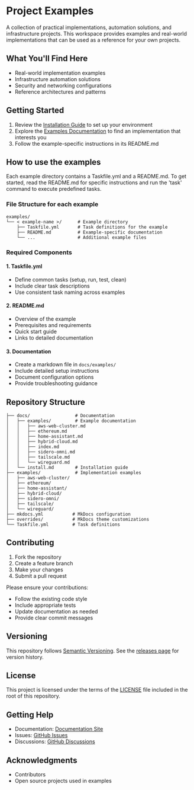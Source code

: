 # Project Examples

A collection of practical implementations, automation solutions, and infrastructure projects. This workspace provides examples and real-world implementations that can be used as a reference for your own projects.

## What You'll Find Here

- Real-world implementation examples
- Infrastructure automation solutions
- Security and networking configurations
- Reference architectures and patterns

## Getting Started

1. Review the [Installation Guide](https://tvangundy.github.io/install) to set up your environment
2. Explore the [Examples Documentation](https://tvangundy.github.io/examples) to find an implementation that interests you
3. Follow the example-specific instructions in its README.md

## How to use the examples

Each example directory contains a Taskfile.yml and a README.md. To get started, read the README.md for specific instructions and run the 'task' command to execute predefined tasks.

### File Structure for each example

```
examples/
└── < example-name >/      # Example directory
    ├── Taskfile.yml       # Task definitions for the example
    ├── README.md          # Example-specific documentation
    └── ...                # Additional example files
```

### Required Components

#### 1. Taskfile.yml
   - Define common tasks (setup, run, test, clean)
   - Include clear task descriptions
   - Use consistent task naming across examples

#### 2. README.md
   - Overview of the example
   - Prerequisites and requirements
   - Quick start guide
   - Links to detailed documentation

#### 3. Documentation
   - Create a markdown file in `docs/examples/`
   - Include detailed setup instructions
   - Document configuration options
   - Provide troubleshooting guidance

## Repository Structure

```
├── docs/                 # Documentation
│   ├── examples/         # Example documentation
│   │   ├── aws-web-cluster.md
│   │   ├── ethereum.md
│   │   ├── home-assistant.md
│   │   ├── hybrid-cloud.md
│   │   ├── index.md
│   │   ├── sidero-omni.md
│   │   ├── tailscale.md
│   │   └── wireguard.md
│   └── install.md        # Installation guide
├── examples/             # Implementation examples
│   ├── aws-web-cluster/
│   ├── ethereum/
│   ├── home-assistant/
│   ├── hybrid-cloud/
│   ├── sidero-omni/
│   ├── tailscale/
│   └── wireguard/
├── mkdocs.yml           # MkDocs configuration
├── overrides/           # MkDocs theme customizations
└── Taskfile.yml         # Task definitions
```

## Contributing

1. Fork the repository
2. Create a feature branch
3. Make your changes
4. Submit a pull request

Please ensure your contributions:
- Follow the existing code style
- Include appropriate tests
- Update documentation as needed
- Provide clear commit messages

## Versioning

This repository follows [Semantic Versioning](https://semver.org/). See the [releases page](https://github.com/tvangundy/workspace/releases) for version history.

## License

This project is licensed under the terms of the [LICENSE](LICENSE) file included in the root of this repository.

## Getting Help

- Documentation: [Documentation Site](https://tvangundy.github.io)
- Issues: [GitHub Issues](https://github.com/tvangundy/workspace/issues)
- Discussions: [GitHub Discussions](https://github.com/tvangundy/workspace/discussions)

## Acknowledgments

- Contributors
- Open source projects used in examples
